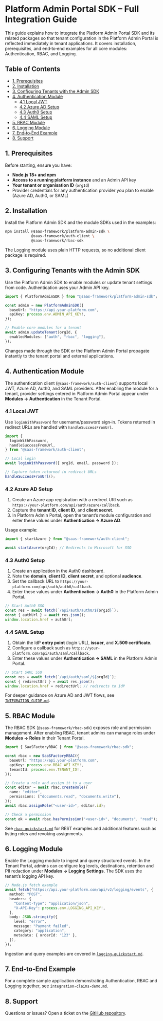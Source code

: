 # Platform Admin Portal SDK – Full Integration Guide

This guide explains how to integrate the Platform Admin Portal SDK and its
related packages so that tenant configuration in the Platform Admin Portal is
reflected immediately in tenant applications. It covers installation,
prerequisites, and end‑to‑end examples for all core modules: Authentication,
RBAC, and Logging.

## Table of Contents

- [1. Prerequisites](#1-prerequisites)
- [2. Installation](#2-installation)
- [3. Configuring Tenants with the Admin SDK](#3-configuring-tenants-with-the-admin-sdk)
- [4. Authentication Module](#4-authentication-module)
  - [4.1 Local JWT](#41-local-jwt)
  - [4.2 Azure AD Setup](#42-azure-ad-setup)
  - [4.3 Auth0 Setup](#43-auth0-setup)
  - [4.4 SAML Setup](#44-saml-setup)
- [5. RBAC Module](#5-rbac-module)
- [6. Logging Module](#6-logging-module)
- [7. End‑to‑End Example](#7-end-to-end-example)
- [8. Support](#8-support)

## 1. Prerequisites

Before starting, ensure you have:

- **Node.js 18+ and npm**
- **Access to a running platform instance** and an Admin API key
- **Your tenant or organisation ID** (`orgId`)
- Provider credentials for any authentication provider you plan to enable (Azure
  AD, Auth0, or SAML)

## 2. Installation

Install the Platform Admin SDK and the module SDKs used in the examples:

```bash
npm install @saas-framework/platform-admin-sdk \
            @saas-framework/auth-client \
            @saas-framework/rbac-sdk
```

The Logging module uses plain HTTP requests, so no additional client package is
required.

## 3. Configuring Tenants with the Admin SDK

Use the Platform Admin SDK to enable modules or update tenant settings from
code. Authentication uses your Admin API key.

```ts
import { PlatformAdminSDK } from "@saas-framework/platform-admin-sdk";

const admin = new PlatformAdminSDK({
  baseUrl: "https://api.your-platform.com",
  apiKey: process.env.ADMIN_API_KEY!,
});

// Enable core modules for a tenant
await admin.updateTenant(orgId, {
  enabledModules: ["auth", "rbac", "logging"],
});
```

Changes made through the SDK or the Platform Admin Portal propagate instantly to
the tenant portal and external applications.

## 4. Authentication Module

The authentication client (`@saas-framework/auth-client`) supports local JWT,
Azure AD, Auth0, and SAML providers. After enabling the module for a tenant,
provider settings entered in Platform Admin Portal appear under **Modules →
Authentication** in the Tenant Portal.

### 4.1 Local JWT

Use `loginWithPassword` for username/password sign‑in. Tokens returned in
redirect URLs are handled with `handleSuccessFromUrl`.

```ts
import {
  loginWithPassword,
  handleSuccessFromUrl,
} from "@saas-framework/auth-client";

// Local login
await loginWithPassword({ orgId, email, password });

// Capture token returned in redirect URLs
handleSuccessFromUrl();
```

### 4.2 Azure AD Setup

1. Create an Azure app registration with a redirect URI such as
   `https://your-platform.com/api/auth/azure/callback`.
2. Capture the **tenant ID**, **client ID**, and **client secret**.
3. In Platform Admin Portal, open the tenant’s module configuration and enter
   these values under **Authentication → Azure AD**.

Usage example:

```ts
import { startAzure } from "@saas-framework/auth-client";

await startAzure(orgId); // Redirects to Microsoft for SSO
```

### 4.3 Auth0 Setup

1. Create an application in the Auth0 dashboard.
2. Note the **domain**, **client ID**, **client secret**, and optional
   **audience**.
3. Set the callback URL to `https://your-platform.com/api/auth/auth0/callback`.
4. Enter these values under **Authentication → Auth0** in the Platform Admin
   Portal.

```ts
// Start Auth0 SSO
const res = await fetch(`/api/auth/auth0/${orgId}`);
const { authUrl } = await res.json();
window.location.href = authUrl;
```

### 4.4 SAML Setup

1. Obtain the IdP **entry point** (login URL), **issuer**, and **X.509
   certificate**.
2. Configure a callback such as
   `https://your-platform.com/api/auth/saml/callback`.
3. Enter these values under **Authentication → SAML** in the Platform Admin
   Portal.

```ts
// Start SAML SSO
const res = await fetch(`/api/auth/saml/${orgId}`);
const { redirectUrl } = await res.json();
window.location.href = redirectUrl; // redirects to IdP
```

For deeper guidance on Azure AD and JWT flows, see
[`INTEGRATION_GUIDE.md`](../INTEGRATION_GUIDE.md).

## 5. RBAC Module

The RBAC SDK (`@saas-framework/rbac-sdk`) exposes role and permission
management. After enabling RBAC, tenant admins can manage roles under **Modules
→ Roles** in their Tenant Portal.

```ts
import { SaaSFactoryRBAC } from "@saas-framework/rbac-sdk";

const rbac = new SaaSFactoryRBAC({
  baseUrl: "https://api.your-platform.com",
  apiKey: process.env.RBAC_API_KEY!,
  tenantId: process.env.TENANT_ID!,
});

// Create a role and assign it to a user
const editor = await rbac.createRole({
  name: "editor",
  permissions: ["documents.read", "documents.write"],
});
await rbac.assignRole("<user-id>", editor.id);

// Check a permission
const ok = await rbac.hasPermission("<user-id>", "documents", "read");
```

See [`rbac-quickstart.md`](./rbac-quickstart.md) for REST examples and
additional features such as listing roles and revoking assignments.

## 6. Logging Module

Enable the Logging module to ingest and query structured events. In the Tenant
Portal, admins can configure log levels, destinations, retention and PII
redaction under **Modules → Logging Settings**. The SDK uses the tenant’s
logging API key.

```ts
// Node.js fetch example
await fetch("https://api.your-platform.com/api/v2/logging/events", {
  method: "POST",
  headers: {
    "Content-Type": "application/json",
    "X-API-Key": process.env.LOGGING_API_KEY!,
  },
  body: JSON.stringify({
    level: "error",
    message: "Payment failed",
    category: "application",
    metadata: { orderId: "123" },
  }),
});
```

Ingestion and query examples are covered in
[`logging-quickstart.md`](./logging-quickstart.md).

## 7. End‑to‑End Example

For a complete sample application demonstrating Authentication, RBAC and Logging
together, see [`integration-claims-demo.md`](./integration-claims-demo.md).

## 8. Support

Questions or issues? Open a ticket on the
[GitHub repository](https://github.com/saas-framework/platform-admin-portal-sdk/issues).

